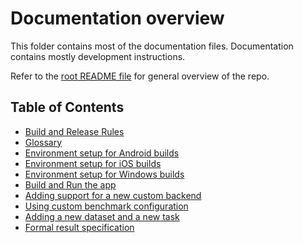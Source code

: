 
# Documentation overview

This folder contains most of the documentation files. Documentation contains mostly development instructions.

Refer to the [root README file](../README.md) for general overview of the repo.

## Table of Contents

* [Build and Release Rules](./build-and-release.md)
* [Glossary](./glossary.md)
* [Environment setup for Android builds](./environment-setup/env-setup-android.md)
* [Environment setup for iOS builds](./environment-setup/env-setup-ios.md)
* [Environment setup for Windows builds](./environment-setup/env-setup-windows.md)
* [Build and Run the app](./build-and-run.md)
* [Adding support for a new custom backend](./adding-custom-backend.md)
* [Using custom benchmark configuration](./custom-tasks.md)
* [Adding a new dataset and a new task](./adding-new-dataset-and-task.md)
* [Formal result specification](./result-spec.md)
